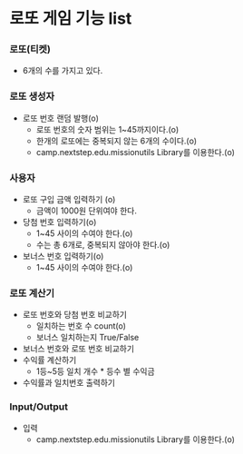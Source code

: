 # 로또 게임 기능 list

### 로또(티켓)
- 6개의 수를 가지고 있다.

### 로또 생성자
- 로또 번호 랜덤 발행(o)
    - 로또 번호의 숫자 범위는 1~45까지이다.(o)
    - 한개의 로또에는 중복되지 않는 6개의 수이다.(o)
    - camp.nextstep.edu.missionutils Library를 이용한다.(o)


### 사용자
- 로또 구입 금액 입력하기 (o)
    - 금액이 1000원 단위여야 한다.
- 당첨 번호 입력하기(o)
    - 1~45 사이의 수여야 한다.(o)
    - 수는 총 6개로, 중복되지 않아야 한다.(o)
- 보너스 번호 입력하기(o)
    - 1~45 사이의 수여야 한다.(o)

### 로또 계산기
- 로또 번호와 당첨 번호 비교하기
    - 일치하는 번호 수 count(o)
    - 보너스 일치하는지 True/False
- 보너스 번호와 로또 번호 비교하기
- 수익률 계산하기
    - 1등~5등 일치 개수 * 등수 별 수익금
- 수익률과 일치번호 출력하기


### Input/Output 
- 입력
  - camp.nextstep.edu.missionutils Library를 이용한다.(o)



